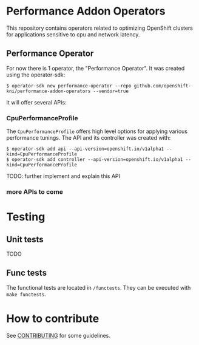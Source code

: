 # Performance Addon Operators

This repository contains operators related to optimizing OpenShift clusters for applications sensitive to cpu and network latency.

## Performance Operator

For now there is 1 operator, the "Performance Operator". It was created using the operator-sdk:

`$ operator-sdk new performance-operator --repo github.com/openshift-kni/performance-addon-operators --vendor=true`

It will offer several APIs:

### CpuPerformanceProfile

The `CpuPerformanceProfile` offers high level options for applying various performance tunings. 
The API and its controller was created with:

```
$ operator-sdk add api --api-version=openshift.io/v1alpha1 --kind=CpuPerformanceProfile
$ operator-sdk add controller --api-version=openshift.io/v1alpha1 --kind=CpuPerformanceProfile
```

TODO: further implement and explain this API

### more APIs to come

# Testing

## Unit tests

TODO

## Func tests

The functional tests are located in `/functests`. They can be executed with `make functests`. 

# How to contribute

See [CONTRIBUTING](CONTRIBUTING.md) for some guidelines.